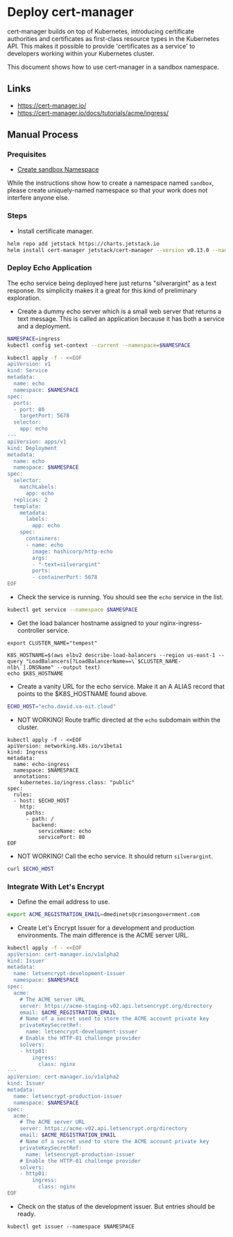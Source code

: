 # Deploy cert-manager

cert-manager builds on top of Kubernetes, introducing certificate authorities and certificates as first-class resource types in the Kubernetes API. This makes it possible to provide 'certificates as a service' to developers working within your Kubernetes cluster.

This document shows how to use cert-manager in a sandbox namespace.

## Links

* https://cert-manager.io/
* https://cert-manager.io/docs/tutorials/acme/ingress/

## Manual Process

### Prequisites

* [Create sandbox Namespace](create-sandbox-namespace.md)

While the instructions show how to create a namespace named `sandbox`, please create uniquely-named namespace so that your work does not interfere anyone else.

### Steps

* Install certificate manager.

```bash
helm repo add jetstack https://charts.jetstack.io
helm install cert-manager jetstack/cert-manager --version v0.13.0 --namespace kube-system
```

### Deploy Echo Application

The echo service being deployed here just returns "silverargint" as a text response. Its simplicity makes it a great for this kind of preliminary exploration.

* Create a dummy echo server which is a small web server that returns a text message. This is called an application because it has both a service and a deployment.

```bash
NAMESPACE=ingress
kubectl config set-context --current --namespace=$NAMESPACE

kubectl apply -f - <<EOF
apiVersion: v1
kind: Service
metadata:
  name: echo
  namespace: $NAMESPACE
spec:
  ports:
  - port: 80
    targetPort: 5678
  selector:
    app: echo
---
apiVersion: apps/v1
kind: Deployment
metadata:
  name: echo
  namespace: $NAMESPACE
spec:
  selector:
    matchLabels:
      app: echo
  replicas: 2
  template:
    metadata:
      labels:
        app: echo
    spec:
      containers:
      - name: echo
        image: hashicorp/http-echo
        args:
        - "-text=silverargint"
        ports:
        - containerPort: 5678
EOF
```

* Check the service is running. You should see the `echo` service in the list.

```bash
kubectl get service --namespace $NAMESPACE
```

* Get the load balancer hostname assigned to your nginx-ingress-controller service.

```
export CLUSTER_NAME="tempest"

K8S_HOSTNAME=$(aws elbv2 describe-load-balancers --region us-east-1 --query "LoadBalancers[?LoadBalancerName==\`$CLUSTER_NAME-nlb\`].DNSName" --output text)
echo $K8S_HOSTNAME
```

* Create a vanity URL for the echo service. Make it an A ALIAS record that points to the $K8S_HOSTNAME found above.

```bash
ECHO_HOST="echo.david.va-oit.cloud"
```

* NOT WORKING! Route traffic directed at the `echo` subdomain within the cluster.

```
kubectl apply -f - <<EOF
apiVersion: networking.k8s.io/v1beta1
kind: Ingress
metadata:
  name: echo-ingress
  namespace: $NAMESPACE
  annotations:
    kubernetes.io/ingress.class: "public"
spec:
  rules:
  - host: $ECHO_HOST
    http:
      paths:
      - path: /
        backend:
          serviceName: echo
          servicePort: 80
EOF
```

* NOT WORKING! Call the echo service. It should return `silverargint`.

```bash
curl $ECHO_HOST
```

### Integrate With Let's Encrypt

* Define the email address to use.

```bash
export ACME_REGISTRATION_EMAIL=dmedinets@crimsongovernment.com
```

* Create Let's Encrypt Issuer for a development and production environments. The main difference is the ACME server URL.

```bash
kubectl apply -f - <<EOF
apiVersion: cert-manager.io/v1alpha2
kind: Issuer
metadata:
  name: letsencrypt-development-issuer
  namespace: $NAMESPACE
spec:
  acme:
    # The ACME server URL
    server: https://acme-staging-v02.api.letsencrypt.org/directory
    email: $ACME_REGISTRATION_EMAIL
    # Name of a secret used to store the ACME account private key
    privateKeySecretRef:
      name: letsencrypt-development-issuer
    # Enable the HTTP-01 challenge provider
    solvers:
    - http01:
        ingress:
          class: nginx
---
apiVersion: cert-manager.io/v1alpha2
kind: Issuer
metadata:
  name: letsencrypt-production-issuer
  namespace: $NAMESPACE
spec:
  acme:
    # The ACME server URL
    server: https://acme-v02.api.letsencrypt.org/directory
    email: $ACME_REGISTRATION_EMAIL
    # Name of a secret used to store the ACME account private key
    privateKeySecretRef:
      name: letsencrypt-production-issuer
    # Enable the HTTP-01 challenge provider
    solvers:
    - http01:
        ingress:
          class: nginx
EOF
```

* Check on the status of the development issuer. But entries should be ready.

```
kubectl get issuer --namespace $NAMESPACE
```
